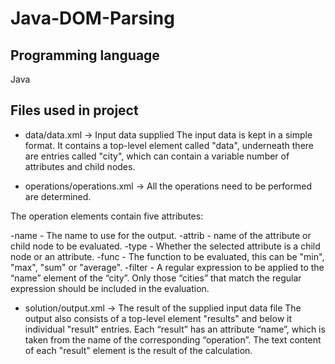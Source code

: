 # Java-DOM-Parsing

## Programming language
Java

## Files used in project
- data/data.xml -> Input data supplied
The input data is kept in a simple format. It contains a top-level element called "data", underneath there are entries called "city", which can contain a variable number of attributes and child nodes. 

- operations/operations.xml -> All the operations need to be performed are determined.

 The operation elements contain five attributes:

 -name - The name to use for the output.
 -attrib - name of the attribute or child node to be evaluated.
 -type - Whether the selected attribute is a child node or an attribute.
 -func - The function to be evaluated, this can be "min", "max", "sum" or "average".
 -filter - A regular expression to be applied to the “name” element of the “city”. Only those “cities” that match the regular       expression should be included in the evaluation.
- solution/output.xml -> The result of the supplied input data file
  The output also consists of a top-level element "results" and below it individual "result" entries. Each “result” has an  attribute “name”, which is taken from the name of the corresponding “operation”. The text content of each "result" element is the result of the calculation.




